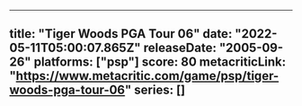 
---
title: "Tiger Woods PGA Tour 06"
date: "2022-05-11T05:00:07.865Z"
releaseDate: "2005-09-26"
platforms: ["psp"]
score: 80
metacriticLink: "https://www.metacritic.com/game/psp/tiger-woods-pga-tour-06"
series: []
---
